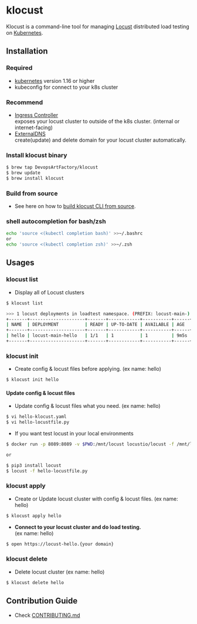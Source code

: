 # klocust
Klocust is a command-line tool for managing [Locust](https://locust.io/) distributed load testing on [Kubernetes](https://kubernetes.io/).  


## Installation
### Required
- [kubernetes](https://kubernetes.io/) version 1.16 or higher
- kubeconfig for connect to your k8s cluster

### Recommend
- [Ingress Controller](https://kubernetes.io/docs/concepts/services-networking/ingress-controllers/)   
   exposes your locust cluster to outside of the k8s cluster. (internal or internet-facing)
- [ExternalDNS](https://github.com/kubernetes-sigs/external-dns)   
   create(update) and delete domain for your locust cluster automatically.

### Install klocust binary
```bash
$ brew tap DevopsArtFactory/klocust
$ brew update
$ brew install klocust 
``` 

### Build from source
- See here on how to [build klocust CLI from source](./docs/build_from_source.md).

### shell autocompletion for bash/zsh
```bash
echo 'source <(kubectl completion bash)' >>~/.bashrc
or
echo 'source <(kubectl completion zsh)' >>~/.zsh
```

## Usages

### klocust list
- Display all of Locust clusters
```bash
$ klocust list

>>> 1 locust deployments in loadtest namespace. (PREFIX: locust-main-)
+-------+---------------------+-------+------------+-----------+------+
| NAME  | DEPLOYMENT          | READY | UP-TO-DATE | AVAILABLE | AGE  |
+-------+---------------------+-------+------------+-----------+------+
| hello | locust-main-hello   | 1/1   | 1          | 1         | 9m5s |
+-------+---------------------+-------+------------+-----------+------+
```

### klocust init
- Create config & locust files before applying. (ex name: hello)
```bash
$ klocust init hello
```

#### Update config & locust files
- Update config & locust files what you need. (ex name: hello)
```bash
$ vi hello-klocust.yaml
$ vi hello-locustfile.py
```

- If you want test locust in your local environments
```bash
$ docker run -p 8089:8089 -v $PWD:/mnt/locust locustio/locust -f /mnt/locust/hello-locustfile.py

or 

$ pip3 install locust
$ locust -f hello-locustfile.py
```

### klocust apply
- Create or Update locust cluster with config & locust files. (ex name: hello)
```bash
$ klocust apply hello
```

- **Connect to your locust cluster and do load testing.**  
(ex name: hello)  
```bash
$ open https://locust-hello.{your domain}
```

### klocust delete
- Delete locust cluster (ex name: hello)
```bash
$ klocust delete hello
```

## Contribution Guide
- Check [CONTRIBUTING.md](CONTRIBUTING.md) 
